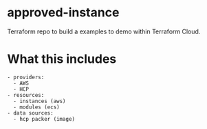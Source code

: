 # approved-instance
Terraform repo to build a examples to demo within Terraform Cloud. 

# What this includes
    - providers:
      - AWS 
      - HCP
    - resources:
      - instances (aws) 
      - modules (ecs)
    - data sources: 
      - hcp packer (image)
